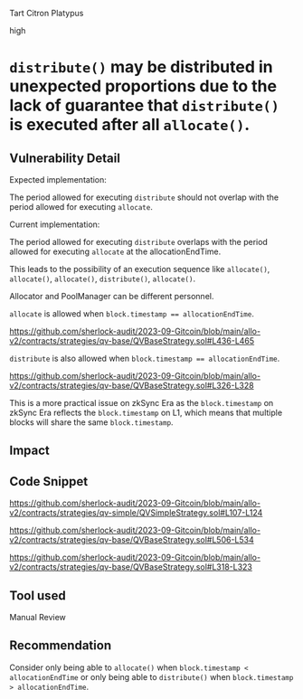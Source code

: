 Tart Citron Platypus

high

# `distribute()` may be distributed in unexpected proportions due to the lack of guarantee that `distribute()` is executed after all `allocate()`.

## Vulnerability Detail

Expected implementation:

The period allowed for executing `distribute` should not overlap with the period allowed for executing `allocate`.

Current implementation:

The period allowed for executing `distribute` overlaps with the period allowed for executing `allocate` at the allocationEndTime.

This leads to the possibility of an execution sequence like `allocate()`, `allocate()`, `allocate()`, `distribute()`, `allocate()`.

Allocator and PoolManager can be different personnel.

`allocate` is allowed when `block.timestamp == allocationEndTime`.

https://github.com/sherlock-audit/2023-09-Gitcoin/blob/main/allo-v2/contracts/strategies/qv-base/QVBaseStrategy.sol#L436-L465


`distribute` is also allowed when `block.timestamp == allocationEndTime`.

https://github.com/sherlock-audit/2023-09-Gitcoin/blob/main/allo-v2/contracts/strategies/qv-base/QVBaseStrategy.sol#L326-L328

This is a more practical issue on zkSync Era as the `block.timestamp` on zkSync Era reflects the `block.timestamp` on L1, which means that multiple blocks will share the same `block.timestamp`.

## Impact

## Code Snippet

https://github.com/sherlock-audit/2023-09-Gitcoin/blob/main/allo-v2/contracts/strategies/qv-simple/QVSimpleStrategy.sol#L107-L124

https://github.com/sherlock-audit/2023-09-Gitcoin/blob/main/allo-v2/contracts/strategies/qv-base/QVBaseStrategy.sol#L506-L534

https://github.com/sherlock-audit/2023-09-Gitcoin/blob/main/allo-v2/contracts/strategies/qv-base/QVBaseStrategy.sol#L318-L323
## Tool used

Manual Review

## Recommendation

Consider only being able to `allocate()` when `block.timestamp < allocationEndTime` or only being able to `distribute()` when `block.timestamp > allocationEndTime`.
